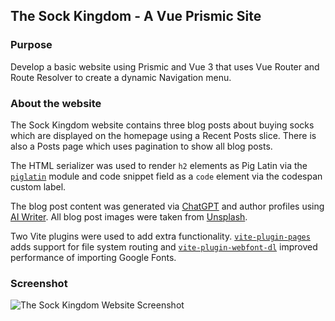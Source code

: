 ## The Sock Kingdom - A Vue Prismic Site

### Purpose

Develop a basic website using Prismic and Vue 3 that uses Vue Router and Route Resolver to create a dynamic Navigation menu.

### About the website

The Sock Kingdom website contains three blog posts about buying socks which are displayed on the homepage using a Recent Posts slice. There is also a Posts page which uses pagination to show all blog posts.

The HTML serializer was used to render `h2` elements as Pig Latin via the [`piglatin`](https://github.com/montanaflynn/piglatin) module and code snippet field as a `code` element via the codespan custom label.

The blog post content was generated via [ChatGPT](https://openai.com/blog/chatgpt) and author profiles using [AI Writer](https://tools.picsart.com/text/ai-writer). All blog post images were taken from [Unsplash](https://unsplash.com).

Two Vite plugins were used to add extra functionality. [`vite-plugin-pages`](https://github.com/hannoeru/vite-plugin-pages) adds support for file system routing and [`vite-plugin-webfont-dl`](https://github.com/feat-agency/vite-plugin-webfont-dl) improved performance of importing Google Fonts.

### Screenshot

![The Sock Kingdom Website Screenshot](https://github.com/louisefindlay23/sk-vue/assets/26024131/dd80e131-4867-4dd2-82fb-9c25937a09d7)

